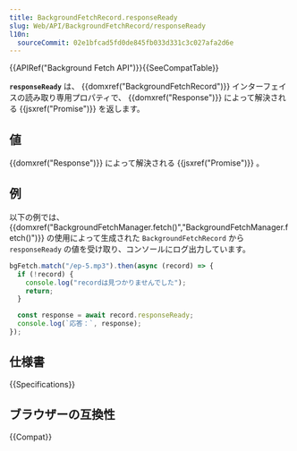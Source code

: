 ```yaml
---
title: BackgroundFetchRecord.responseReady
slug: Web/API/BackgroundFetchRecord/responseReady
l10n:
  sourceCommit: 02e1bfcad5fd0de845fb033d331c3c027afa2d6e
---
```


{{APIRef("Background Fetch API")}}{{SeeCompatTable}}

**`responseReady`** は、 {{domxref("BackgroundFetchRecord")}} インターフェイスの読み取り専用プロパティで、 {{domxref("Response")}} によって解決される {{jsxref("Promise")}} を返します。

## 値

 {{domxref("Response")}} によって解決される {{jsxref("Promise")}} 。

## 例

以下の例では、 {{domxref("BackgroundFetchManager.fetch()","BackgroundFetchManager.fetch()")}} の使用によって生成された `BackgroundFetchRecord` から `responseReady` の値を受け取り、コンソールにログ出力しています。

```js
bgFetch.match("/ep-5.mp3").then(async (record) => {
  if (!record) {
    console.log("recordは見つかりませんでした");
    return;
  }

  const response = await record.responseReady;
  console.log(`応答：`, response);
});
```

## 仕様書

{{Specifications}}

## ブラウザーの互換性

{{Compat}}
